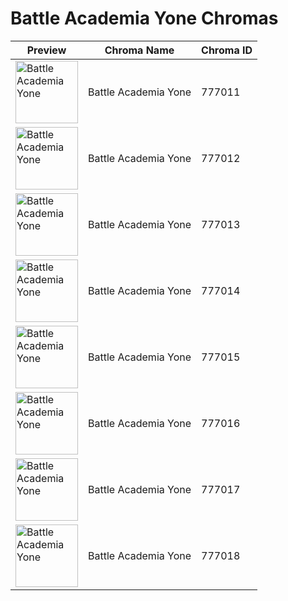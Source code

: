 # Battle Academia Yone Chromas

| Preview | Chroma Name | Chroma ID |
|---|---|---|
| <img src='https://raw.communitydragon.org/latest/plugins/rcp-be-lol-game-data/global/default/v1/champion-chroma-images/777/777011.png' alt='Battle Academia Yone' width='100'> | Battle Academia Yone | 777011 |
| <img src='https://raw.communitydragon.org/latest/plugins/rcp-be-lol-game-data/global/default/v1/champion-chroma-images/777/777012.png' alt='Battle Academia Yone' width='100'> | Battle Academia Yone | 777012 |
| <img src='https://raw.communitydragon.org/latest/plugins/rcp-be-lol-game-data/global/default/v1/champion-chroma-images/777/777013.png' alt='Battle Academia Yone' width='100'> | Battle Academia Yone | 777013 |
| <img src='https://raw.communitydragon.org/latest/plugins/rcp-be-lol-game-data/global/default/v1/champion-chroma-images/777/777014.png' alt='Battle Academia Yone' width='100'> | Battle Academia Yone | 777014 |
| <img src='https://raw.communitydragon.org/latest/plugins/rcp-be-lol-game-data/global/default/v1/champion-chroma-images/777/777015.png' alt='Battle Academia Yone' width='100'> | Battle Academia Yone | 777015 |
| <img src='https://raw.communitydragon.org/latest/plugins/rcp-be-lol-game-data/global/default/v1/champion-chroma-images/777/777016.png' alt='Battle Academia Yone' width='100'> | Battle Academia Yone | 777016 |
| <img src='https://raw.communitydragon.org/latest/plugins/rcp-be-lol-game-data/global/default/v1/champion-chroma-images/777/777017.png' alt='Battle Academia Yone' width='100'> | Battle Academia Yone | 777017 |
| <img src='https://raw.communitydragon.org/latest/plugins/rcp-be-lol-game-data/global/default/v1/champion-chroma-images/777/777018.png' alt='Battle Academia Yone' width='100'> | Battle Academia Yone | 777018 |
